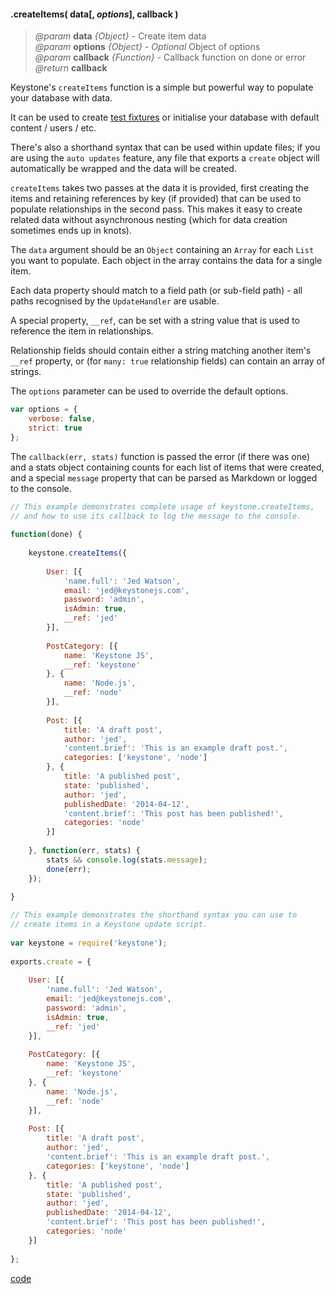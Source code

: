 #### .createItems( data[, _options_], callback )
> *@param* **data** _{Object}_  - Create item data  
> *@param* **options** _{Object}_  - _Optional_ Object of options  
> *@param* **callback** _{Function}_  - Callback function on done or error   
> _@return_ **callback** 

Keystone's `createItems` function is a simple but powerful way to populate your database with data.

It can be used to create [test fixtures](http://en.wikipedia.org/wiki/Test_fixture) or initialise your database with default content / users / etc.

There's also a shorthand syntax that can be used within update files; if you are using the `auto updates` feature, any file that exports a `create` object will automatically be wrapped and the data will be created.

`createItems` takes two passes at the data it is provided, first creating the items and retaining references by key (if provided) that can be used to populate relationships in the second pass. This makes it easy to create related data without asynchronous nesting (which for data creation sometimes ends up in knots).

The `data` argument should be an `Object` containing an `Array` for each `List` you want to populate. Each object in the array contains the data for a single item.

Each data property should match to a field path (or sub-field path) - all paths recognised by the `UpdateHandler` are usable.

A special property, `__ref`, can be set with a string value that is used to reference the item in relationships.

Relationship fields should contain either a string matching another item's `__ref` property, or (for `many: true` relationship fields) can contain an array of strings.

The `options` parameter can be used to override the default options.  
```javascript
var options = {
	verbose: false,
	strict: true
};
```
The `callback(err, stats)` function is passed the error (if there was one) and a stats object containing counts for each list of items that were created, and a special `message` property that can be parsed as Markdown or logged to the console.

```javascript
// This example demonstrates complete usage of keystone.createItems,
// and how to use its callback to log the message to the console.
 
function(done) {
	
	keystone.createItems({
		
		User: [{
			'name.full': 'Jed Watson',
			email: 'jed@keystonejs.com',
			password: 'admin',
			isAdmin: true,
			__ref: 'jed'
		}],
		
		PostCategory: [{
			name: 'Keystone JS',
			__ref: 'keystone'
		}, {
			name: 'Node.js',
			__ref: 'node'
		}],
		
		Post: [{
			title: 'A draft post',
			author: 'jed',
			'content.brief': 'This is an example draft post.',
			categories: ['keystone', 'node']
		}, {
			title: 'A published post',
			state: 'published',
			author: 'jed',
			publishedDate: '2014-04-12',
			'content.brief': 'This post has been published!',
			categories: 'node'
		}]
		
	}, function(err, stats) {
		stats && console.log(stats.message);
		done(err);
	});
 
}
```
```javascript
// This example demonstrates the shorthand syntax you can use to
// create items in a Keystone update script.
 
var keystone = require('keystone');
 
exports.create = {
	
	User: [{
		'name.full': 'Jed Watson',
		email: 'jed@keystonejs.com',
		password: 'admin',
		isAdmin: true,
		__ref: 'jed'
	}],
	
	PostCategory: [{
		name: 'Keystone JS',
		__ref: 'keystone'
	}, {
		name: 'Node.js',
		__ref: 'node'
	}],
	
	Post: [{
		title: 'A draft post',
		author: 'jed',
		'content.brief': 'This is an example draft post.',
		categories: ['keystone', 'node']
	}, {
		title: 'A published post',
		state: 'published',
		author: 'jed',
		publishedDate: '2014-04-12',
		'content.brief': 'This post has been published!',
		categories: 'node'
	}]
	
};
```
<div class="code-header addGitHubLink" data-file="lib/core/createItems.js"> <a href="#" class="loadCode">code</a> </div><pre class=" language-javascript hideCode api"></pre> 

